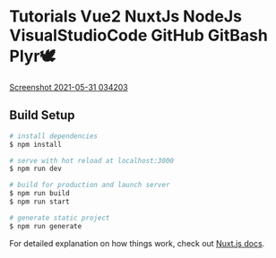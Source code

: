 # Tutorials Vue2 NuxtJs NodeJs VisualStudioCode GitHub GitBash Plyr🕊
[Screenshot 2021-05-31 034203](https://user-images.githubusercontent.com/63293696/120132493-57747c00-c1c2-11eb-80e6-dea4db2b65d3.png)
 
## Build Setup

```bash
# install dependencies
$ npm install

# serve with hot reload at localhost:3000
$ npm run dev

# build for production and launch server
$ npm run build
$ npm run start

# generate static project
$ npm run generate
```

For detailed explanation on how things work, check out [Nuxt.js docs](https://nuxtjs.org).
